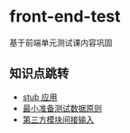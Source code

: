 
# front-end-test

基于前端单元测试课内容巩固


## 知识点跳转

- [stub 应用](./indirect-input/tests/case.spec.ts)
- [最小准备测试数据原则](./minimal-fixture/tests/teach.spec.ts)
- [第三方模块间接输入](./third-party-modules//tests/case.spec.ts)